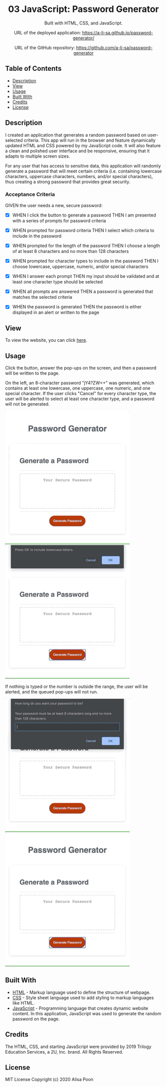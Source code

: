 <div align="center">

# 03 JavaScript: Password Generator

Built with HTML, CSS, and JavaScript.

URL of the deployed application: https://a-li-sa.github.io/password-generator/

URL of the GitHub repository: https://github.com/a-li-sa/password-generator

</div>

## Table of Contents 

* [Description](#description)
* [View](#view)
* [Usage](#usage)
* [Built With](#built-with)
* [Credits](#credits)
* [License](#license)

## Description

I created an application that generates a random password based on user-selected criteria. This app will run in the browser and feature dynamically updated HTML and CSS powered by my JavaScript code. It will also feature a clean and polished user interface and be responsive, ensuring that it adapts to multiple screen sizes.

For any user that has access to sensitive data, this application will randomly generate a password that will meet certain criteria (i.e. containing lowercase characters, uppercase characters, numbers, and/or special characters), thus creating a strong password that provides great security.

### Acceptance Criteria 
GIVEN the user needs a new, secure password: 
- [x] WHEN I click the button to generate a password THEN I am presented with a series of prompts for password criteria
- [x] WHEN prompted for password criteria THEN I select which criteria to include in the password
- [x] WHEN prompted for the length of the password THEN I choose a length of at least 8 characters and no more than 128 characters
- [x] WHEN prompted for character types to include in the password THEN I choose lowercase, uppercase, numeric, and/or special characters
- [x] WHEN I answer each prompt THEN my input should be validated and at least one character type should be selected
- [x] WHEN all prompts are answered THEN a password is generated that matches the selected criteria
- [x] WHEN the password is generated THEN the password is either displayed in an alert or written to the page


## View

To view the website, you can click [here](https://a-li-sa.github.io/password-generator/).

## Usage

Click the button, answer the pop-ups on the screen, and then a password will be written to the page. 

On the left, an 8-character password "jY4?ZW<+" was generated, which contains at least one lowercase, one uppercase, one numeric, and one special character. If the user clicks "Cancel" for every character type, the user will be alerted to select at least one character type, and a password will not be generated. 

<p float="left">
  <img src="password.gif" width="400"/>
  <img src="password3.gif" width="400"/>
</p>

If nothing is typed or the number is outside the range, the user will be alerted, and the queued pop-ups will not run.

<p float="left">
  <img src="password2.gif" width="400"/> 
  <img src="password4.gif" width="400"/>  
</p>


## Built With

* [HTML](https://html.spec.whatwg.org/) - Markup language used to define the structure of webpage.
* [CSS](https://www.w3.org/Style/CSS/) - Style sheet language used to add styling to markup languages like HTML. 
* [JavaScript](https://developer.mozilla.org/en-US/docs/Web/JavaScript) - Programming language that creates dynamic website content. In this application, JavaScript was used to generate the random password on the page. 

## Credits

The HTML, CSS, and starting JavaScript were provided by 2019 Trilogy Education Services, a 2U, Inc. brand. All Rights Reserved.

## License 

MIT License Copyright (c) 2020 Alisa Poon
